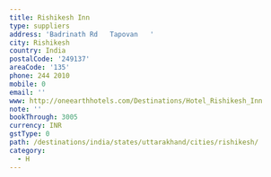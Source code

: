 ```yaml
---
title: Rishikesh Inn
type: suppliers
address: 'Badrinath Rd   Tapovan   '
city: Rishikesh
country: India
postalCode: '249137'
areaCode: '135'
phone: 244 2010
mobile: 0
email: ''
www: http://oneearthhotels.com/Destinations/Hotel_Rishikesh_Inn
note: ''
bookThrough: 3005
currency: INR
gstType: 0
path: /destinations/india/states/uttarakhand/cities/rishikesh/
category:
  - H
---
```


